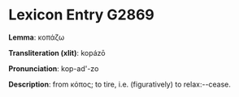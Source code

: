 # Lexicon Entry G2869

**Lemma**: κοπάζω

**Transliteration (xlit)**: kopázō

**Pronunciation**: kop-ad'-zo

**Description**:
from κόπος; to tire, i.e. (figuratively) to relax:--cease.
